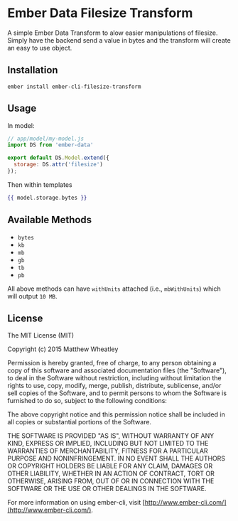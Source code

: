 # Ember Data Filesize Transform
A simple Ember Data Transform to alow easier manipulations of filesize. Simply have the backend send a value in bytes and the transform will create an easy to use object.

## Installation

`ember install ember-cli-filesize-transform`

## Usage

In model:
```javascript
// app/model/my-model.js
import DS from 'ember-data'

export default DS.Model.extend({
  storage: DS.attr('filesize')
});
```

Then within templates
```hbs
{{ model.storage.bytes }}
```

## Available Methods

* `bytes`
* `kb`
* `mb`
* `gb`
* `tb`
* `pb`

All above methods can have `withUnits` attached (i.e., `mbWithUnits`) which will output `10 MB`.

## License

The MIT License (MIT)

Copyright (c) 2015 Matthew Wheatley

Permission is hereby granted, free of charge, to any person obtaining a copy of this software and associated documentation files (the "Software"), to deal in the Software without restriction, including without limitation the rights to use, copy, modify, merge, publish, distribute, sublicense, and/or sell copies of the Software, and to permit persons to whom the Software is furnished to do so, subject to the following conditions:

The above copyright notice and this permission notice shall be included in all copies or substantial portions of the Software.

THE SOFTWARE IS PROVIDED "AS IS", WITHOUT WARRANTY OF ANY KIND, EXPRESS OR IMPLIED, INCLUDING BUT NOT LIMITED TO THE WARRANTIES OF MERCHANTABILITY, FITNESS FOR A PARTICULAR PURPOSE AND NONINFRINGEMENT. IN NO EVENT SHALL THE AUTHORS OR COPYRIGHT HOLDERS BE LIABLE FOR ANY CLAIM, DAMAGES OR OTHER LIABILITY, WHETHER IN AN ACTION OF CONTRACT, TORT OR OTHERWISE, ARISING FROM, OUT OF OR IN CONNECTION WITH THE SOFTWARE OR THE USE OR OTHER DEALINGS IN THE SOFTWARE.

For more information on using ember-cli, visit [http://www.ember-cli.com/](http://www.ember-cli.com/).
